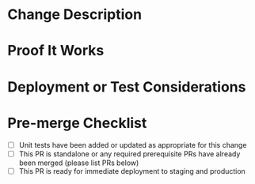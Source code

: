 # Change Description
<!--
(Mandatory)
Please describe the change you've made - what problem are you trying to solve and how did you solve it, or
what feature are you adding and how does it work?
--->

# Proof It Works
<!--
(Mandatory for non-trivial changes)
Please include relevant screen shots, logs, before/after examples, API input/output etc that confirms you have successfully tested this
change locally, and that the change achieves the expected goal.
-->

# Deployment or Test Considerations
<!--
(Only if required)
This section should list any specific concerns related to deploying this change to stage/prod and/or verifying the fix in stage/prod
For example, if this change requires database changes, environment configuration changes or specific verification criteria in stage/prod,
list them here.
-->

# Pre-merge Checklist
<!--
If any of these checklist items do not apply to your PR, do not delete them. Instead
remove the checkbox and replace with :heavy_multiplication_x:, with a explanatory note (where appropriate).
--->
- [ ] Unit tests have been added or updated as appropriate for this change
- [ ] This PR is standalone or any required prerequisite PRs have already been merged (please list PRs below)
- [ ] This PR is ready for immediate deployment to staging and production
